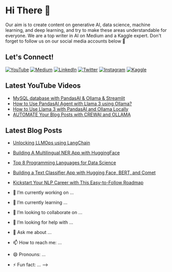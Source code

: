 # Hi There 👋

Our aim is to create content on generative AI, data science, machine learning, and deep learning, and try to make these areas understandable for everyone. We are a top writer in AI on Medium and a Kaggle expert. Don't forget to follow us on our social media accounts below 🔽

## Let's Connect!
[![YouTube](https://img.shields.io/badge/YouTube-red?style=for-the-badge&logo=youtube&logoColor=white)](https://www.youtube.com/channel/your_channel)
[![Medium](https://img.shields.io/badge/Medium-black?style=for-the-badge&logo=medium&logoColor=white)](https://medium.com/@your_medium)
[![LinkedIn](https://img.shields.io/badge/LinkedIn-blue?style=for-the-badge&logo=linkedin&logoColor=white)](https://www.linkedin.com/in/your_linkedin)
[![Twitter](https://img.shields.io/badge/Twitter-blue?style=for-the-badge&logo=twitter&logoColor=white)](https://twitter.com/your_twitter)
[![Instagram](https://img.shields.io/badge/Instagram-purple?style=for-the-badge&logo=instagram&logoColor=white)](https://instagram.com/your_instagram)
[![Kaggle](https://img.shields.io/badge/Kaggle-blue?style=for-the-badge&logo=kaggle&logoColor=white)](https://kaggle.com/your_kaggle)

## Latest YouTube Videos
- [MySQL database with PandasAI & Ollama & Streamlit](https://www.youtube.com/watch?v=your_video)
- [How to Use PandasAI Agent with Llama 3 using Ollama?](https://www.youtube.com/watch?v=your_video)
- [How to Use Llama 3 with PandasAI and Ollama Locally](https://www.youtube.com/watch?v=your_video)
- [AUTOMATE Your Blog Posts with CREWAI and OLLAMA](https://www.youtube.com/watch?v=your_video)

## Latest Blog Posts
- [Unlocking LLMOps using LangChain](https://medium.com/@your_medium/unlocking-llmops-using-langchain)
- [Building A Multilingual NER App with HuggingFace](https://medium.com/@your_medium/building-a-multilingual-ner-app-with-huggingface)
- [Top 8 Programming Languages for Data Science](https://medium.com/@your_medium/top-8-programming-languages-for-data-science)
- [Building a Text Classifier App with Hugging Face, BERT, and Comet](https://medium.com/@your_medium/building-a-text-classifier-app-with-huggingface-bert-and-comet)
- [Kickstart Your NLP Career with This Easy-to-Follow Roadmap](https://medium.com/@your_medium/kickstart-your-nlp-career-with-this-easy-to-follow-roadmap)


- 🔭 I’m currently working on ...
- 🌱 I’m currently learning ...
- 👯 I’m looking to collaborate on ...
- 🤔 I’m looking for help with ...
- 💬 Ask me about ...
- 📫 How to reach me: ...
- 😄 Pronouns: ...
- ⚡ Fun fact: ...
-->
